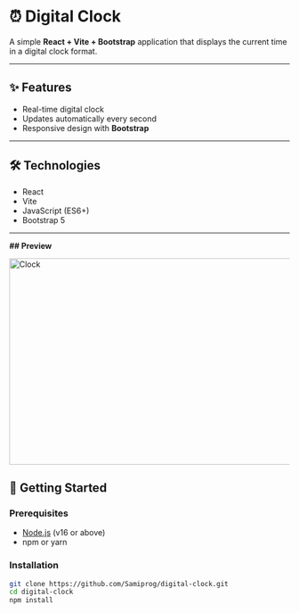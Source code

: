 # ⏰ Digital Clock

A simple **React + Vite + Bootstrap** application that displays the current time in a digital clock format.

---

## ✨ Features

- Real-time digital clock  
- Updates automatically every second  
- Responsive design with **Bootstrap**  

---

## 🛠 Technologies

- React  
- Vite  
- JavaScript (ES6+)  
- Bootstrap 5  

---
**## Preview**

<img width="948" height="370" alt="Clock" src="https://github.com/user-attachments/assets/d09758bf-b098-4cf8-933b-68d47fc4c1e1" />

## 🚀 Getting Started

### Prerequisites
- [Node.js](https://nodejs.org/) (v16 or above)  
- npm or yarn  

### Installation

```bash
git clone https://github.com/Samiprog/digital-clock.git
cd digital-clock
npm install

